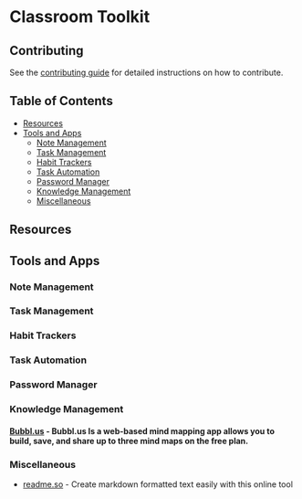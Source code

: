 # Classroom Toolkit

## Contributing

See the [contributing guide](CONTRIBUTING.md) for detailed instructions on how to contribute.

## Table of Contents

- [Resources](#resources)
- [Tools and Apps](#tools-and-apps)
  - [Note Management](#note-management)
  - [Task Management](#task-management)
  - [Habit Trackers](#habit-trackers)
  - [Task Automation](#task-automation)
  - [Password Manager](#password-manager)
  - [Knowledge Management](#knowledge-management)
  - [Miscellaneous](#miscellaneous)

## Resources

## Tools and Apps

### Note Management

### Task Management

### Habit Trackers

### Task Automation

### Password Manager

### Knowledge Management

#### [Bubbl.us](https://bubbl.us/) - **Bubbl.us** Is a web-based mind mapping app allows you to build, save, and share up to three mind maps on the free plan.

### Miscellaneous


- [readme.so](https://readme.so/editor) - Create markdown formatted text easily with this online tool

 
